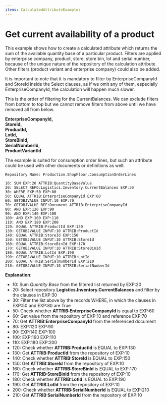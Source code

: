 ```yaml
---
items: CalculatedAttributeExamples
---
```


# Get current availability of a product

This example shows how to create a calculated attribute which returns the sum of the available quantity base of a particular product. Filters are applied by enterprise company, product, store, store bin, lot and serial number, because of the unique nature of the repository of the calculation attribute. Other filters (product variant and enterprise company) could also be added. 

It is important to note that it is mandatory to filter by EnterpriseCompanyId and StoreId inside the Select clauses, as if we omit any of them, especially EnterpriseCompanyId, the calculation will happen much slower.

This is the order of filtering for the CurrentBalances. We can exclude filters from bottom to top but we cannot remove filters from above until we have removed all from below.

**EnterpriseCompanyId,** <BR>
**StoreId,** <BR>
**ProductId,** <BR>
**LotId,** <BR>
**StoreBinId,** <BR>
**SerialNumberId,** <BR>
**ProductVariantId**<BR>

The example is suited for consumption order lines, but such an attribute could be used with other documents or definitions as well. 

```
Repository Name: Production.ShopFloor.ConsumptionOrderLines
```


```
10: SUM	EXP:20 ATTRIB:QuantityBaseValue			
20: SELECT REPO:Logistics.Inventory.CurrentBalances EXP:30	
30: WHERE EXP:50 EXP:80			
50: EQUAL ATTRIB:EnterpriseCompanyId EXP:60			
60: GETOBJVALUE INPUT:10 EXP:70			
70: GETOBJVALUE	REF:Document ATTRIB:EnterpriseCompanyId		
80: AND	EXP:120	EXP:90			
90: AND	EXP:140	EXP:100			
100: AND EXP:160 EXP:110			
110: AND EXP:180 EXP:200			
120: EQUAL ATTRIB:ProductId EXP:130			
130: GETOBJVALUE INPUT:10 ATTRIB:ProductId			
140: EQUAL ATTRIB:StoreId EXP:150			
150: GETOBJVALUE INPUT:10 ATTRIB:StoreId			
160: EQUAL ATTRIB:StoreBinId EXP:170			
170: GETOBJVALUE INPUT:10 ATTRIB:StoreBinId			
180: EQUAL ATTRIB:LotId EXP:190			
190: GETOBJVALUE INPUT:10 ATTRIB:LotId			
200: EQUAL ATTRIB:SerialNumberId EXP:210			
210: GETOBJVALUE INPUT:10 ATTRIB:SerialNumberId		
```

**Explanation:**

- 10: Sum _Quantity Base_ from the filtered list returned by EXP:20
- 20: Select repository **Logistics.Inventory.CurrentBalances** and filter by the clauses in EXP:30 
- 30: Filter the list above by the records WHERE, in which the clauses in EXP:50 and EXP:80 are True
- 50: Check whether **ATTRIB:EnterpriseCompanyId** is equal to EXP:60 
- 60: Get value from the repository of EXP:10 and reference EXP:70
- 70: Get **ATTRIB:EnterpriseCompanyId**  from the referenced document
- 80: EXP:120 EXP:90
- 90: EXP:140 EXP:100
- 100: EXP:160 EXP:110
- 110: EXP:180 EXP:200
- 120: Check whether **ATTRIB:ProductId** is EQUAL to EXP:130 
- 130: Get **ATTRIB:ProductId** from the repository of EXP:10
- 140: Check whether **ATTRIB:StoreId** is EQUAL to EXP:150 
- 150: Get **ATTRIB:StoreId** from the repository of EXP:10
- 160: Check whether **ATTRIB:StoreBinId** is EQUAL to EXP:170
- 170: Get **ATTRIB:StoreBinId** from the repository of EXP:10
- 180: Check whether **ATTRIB:LotId** is EQUAL to EXP:190 
- 190: Get **ATTRIB:LotId** from the repository of EXP:10
- 200: Check whether **ATTRIB:SerialNumberId** is EQUAL to EXP:210 
- 210: Get **ATTRIB:SerialNumberId** from the repository of EXP:10

